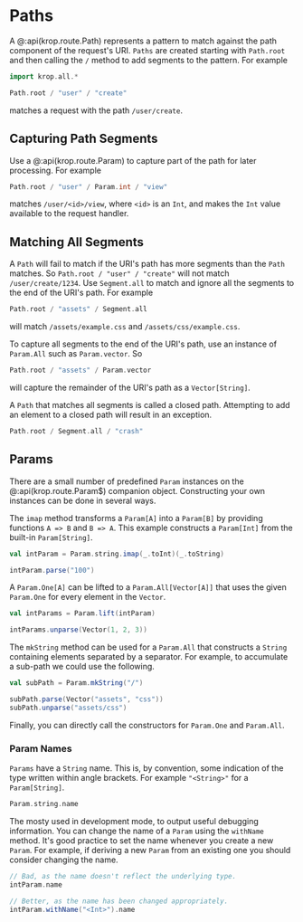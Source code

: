 # Paths

A @:api(krop.route.Path) represents a pattern to match against the path
component of the request's URI. `Paths` are created starting with `Path.root`
and then calling the `/` method to add segments to the pattern. For example

```scala mdoc:silent
import krop.all.*

Path.root / "user" / "create"
```

matches a request with the path `/user/create`.


## Capturing Path Segments

Use a @:api(krop.route.Param) to capture part of the path for later processing.
For example

```scala mdoc:silent
Path.root / "user" / Param.int / "view"
```

matches `/user/<id>/view`, where `<id>` is an `Int`, and makes the `Int`
value available to the request handler.


## Matching All Segments

A `Path` will fail to match if the URI's path has more segments than the
`Path` matches. So `Path.root / "user" / "create"` will not match
`/user/create/1234`. Use `Segment.all` to match and ignore all the segments
to the end of the URI's path. For example

```scala mdoc:silent
Path.root / "assets" / Segment.all
```

will match `/assets/example.css` and `/assets/css/example.css`.

To capture all segments to the end of the URI's path, use an instance of
`Param.All` such as `Param.vector`. So

```scala mdoc:silent
Path.root / "assets" / Param.vector
```

will capture the remainder of the URI's path as a `Vector[String]`.

A `Path` that matches all segments is called a closed path. Attempting to add an
element to a closed path will result in an exception.

```scala mdoc:crash
Path.root / Segment.all / "crash"
```


## Params

There are a small number of predefined `Param` instances on the
@:api(krop.route.Param$) companion object. Constructing your own instances can
be done in several ways.

The `imap` method transforms a `Param[A]` into a `Param[B]` by providing
functions `A => B` and `B => A`. This example constructs a `Param[Int]` from the
built-in `Param[String]`.

```scala mdoc:silent
val intParam = Param.string.imap(_.toInt)(_.toString)
```
```scala mdoc
intParam.parse("100")
```

A `Param.One[A]` can be lifted to a `Param.All[Vector[A]]` that uses the given
`Param.One` for every element in the `Vector`.

```scala mdoc:silent
val intParams = Param.lift(intParam)
```
```scala mdoc
intParams.unparse(Vector(1, 2, 3))
```

The `mkString` method can be used for a `Param.All` that constructs a `String`
containing elements separated by a separator. For example, to accumulate a
sub-path we could use the following.

```scala mdoc:silent
val subPath = Param.mkString("/")
```
```scala mdoc
subPath.parse(Vector("assets", "css"))
subPath.unparse("assets/css")
```

Finally, you can directly call the constructors for `Param.One` and `Param.All`.


### Param Names

`Params` have a `String` name. This is, by convention, some indication of the type written within angle brackets. For example `"<String>"` for a `Param[String]`.

```scala mdoc
Param.string.name
```

The mosty used in development mode, to output useful debugging information. You can change the name of a `Param` using the `withName` method. It's good practice to set the name whenever you create a new `Param`. For example, if deriving a new `Param` from an existing one you should consider changing the name.

```scala mdoc:silent
// Bad, as the name doesn't reflect the underlying type.
intParam.name

// Better, as the name has been changed appropriately.
intParam.withName("<Int>").name
```
